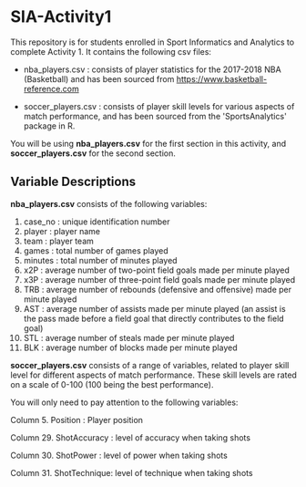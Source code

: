 # SIA-Activity1
This repository is for students enrolled in Sport Informatics and Analytics to complete Activity 1. It contains the following csv files: 

* nba_players.csv : consists of player statistics for the 2017-2018 NBA (Basketball) and has been sourced from https://www.basketball-reference.com

* soccer_players.csv : consists of player skill levels for various aspects of match performance, and has been sourced from the 'SportsAnalytics' package in R. 

You will be using **nba_players.csv** for the first section in this activity, and **soccer_players.csv** for the second section. 


## Variable Descriptions ##

**nba_players.csv** consists of the following variables:

1. case_no : unique identification number
2. player : player name
3. team : player team
4. games : total number of games played
5. minutes : total number of minutes played
6. x2P : average number of two-point field goals made per minute played
7. x3P : average number of three-point field goals made per minute played
8. TRB : average number of rebounds (defensive and offensive) made per minute played
9. AST : average number of assists made per minute played (an assist is the pass made before a field goal that directly contributes to the field goal)
10. STL : average number of steals made per minute played
11. BLK : average number of blocks made per minute played


**soccer_players.csv** consists of a range of variables, related to player skill level for different aspects of match performance. These skill levels are rated on a scale of 0-100 (100 being the best performance). 

You will only need to pay attention to the following variables: 

Column 5. Position : Player position

Column 29. ShotAccuracy : level of accuracy when taking shots

Column 30. ShotPower : level of power when taking shots

Column 31. ShotTechnique: level of technique when taking shots






